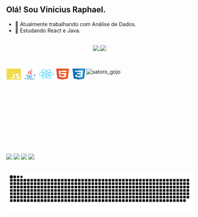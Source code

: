## Olá! Sou Vinicius Raphael.

- 🔭 Atualmente trabalhando com Análise de Dados.
- 🌱 Estudando React e Java.
##
<div align="center">
<a href="https://github.com/Viniciusrab">
<a href="https://github.com/Viniciusrab/github-readme-stats">
  <img height=200 align="center" src="https://github-readme-stats.vercel.app/api?username=Viniciusrab&theme=dark" />
</a>
<a href="https://github.com/Viniciusrab/convoychat">
  <img height=200 align="center" src="https://github-readme-stats.vercel.app/api/top-langs?username=Viniciusrab&layout=compact&langs_count=8&card_width=320&theme=dark" />
</a>
</div>
  
##

<div style="display: inline-block;"><br>
    <img align="center" alt="Vini-Js" height="30" width="40" src="https://raw.githubusercontent.com/devicons/devicon/master/icons/javascript/javascript-plain.svg">
    <img align="center" alt="Vini-Java" height="30" width="40" src="https://raw.githubusercontent.com/devicons/devicon/master/icons/java/java-original.svg">
    <img align="center" alt="Vini-React" height="30" width="40" src="https://raw.githubusercontent.com/devicons/devicon/master/icons/react/react-original.svg">
    <img align="center" alt="Vini-HTML" height="30" width="40" src="https://raw.githubusercontent.com/devicons/devicon/master/icons/html5/html5-original.svg">
    <img align="center" alt="Vini-CSS" height="30" width="40" src="https://raw.githubusercontent.com/devicons/devicon/master/icons/css3/css3-original.svg">
    <img style="margin-right: 10px;" align="right" height="200" src="https://sarablogs.com.br/wp-content/uploads/2024/03/204011a96ba3ca3648e3ae15ea444212-1.gif" alt="satoro_gojo">
</div>

##

<div>
    <a href="https://wa.me/553499299543"><img src="https://img.shields.io/badge/WhatsApp-25D366?style=for-the-badge&logo=whatsapp&logoColor=white" target="_blank" width="8%"></a>
    <a href="mailto: vinicius.raphael1311@gmail.com"><img src="https://img.shields.io/badge/Gmail-D14836?style=for-the-badge&logo=gmail&logoColor=white" target="_blank" width="6%"></a>
    <a href="https://br.linkedin.com/in/viniciusrab" target="_blank"><img src="https://img.shields.io/badge/-LinkedIn-x230077B5?style-for-the-badge&logo=linkedin&logoColor-white" target="_blank"></a>
    <a href="https://instagram.com/vini.bzk" target="_blank"><img src="https://img.shields.io/badge/Instagram-E4405F?style=forthebadge&logo=instagram&logoColor=white" target="_blank"></a>
</div>

##

![Snake animation](https://github.com/Viniciusrab/Viniciusrab/blob/output/github-contribution-grid-snake.svg)

